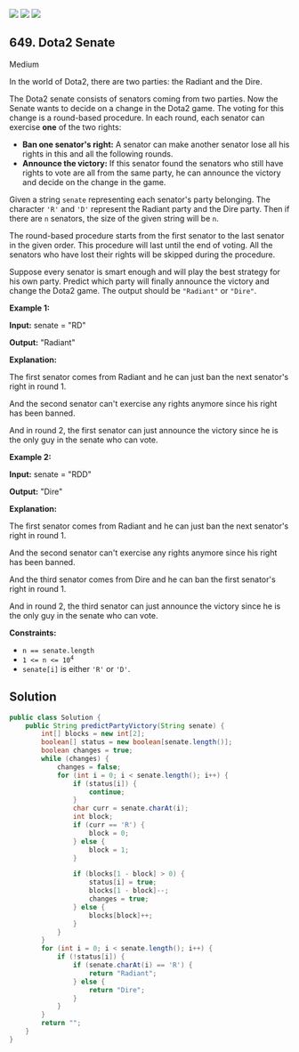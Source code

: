 [![](https://img.shields.io/github/stars/javadev/LeetCode-in-Java?label=Stars&style=flat-square)](https://github.com/javadev/LeetCode-in-Java)
[![](https://img.shields.io/github/forks/javadev/LeetCode-in-Java?label=Fork%20me%20on%20GitHub%20&style=flat-square)](https://github.com/javadev/LeetCode-in-Java/fork)
[![](https://img.shields.io/badge/-LeetCode%20in%20Kotlin-blue?style=flat-square)](https://github.com/javadev/LeetCode-in-Kotlin)

## 649\. Dota2 Senate

Medium

In the world of Dota2, there are two parties: the Radiant and the Dire.

The Dota2 senate consists of senators coming from two parties. Now the Senate wants to decide on a change in the Dota2 game. The voting for this change is a round-based procedure. In each round, each senator can exercise **one** of the two rights:

*   **Ban one senator's right:** A senator can make another senator lose all his rights in this and all the following rounds.
*   **Announce the victory:** If this senator found the senators who still have rights to vote are all from the same party, he can announce the victory and decide on the change in the game.

Given a string `senate` representing each senator's party belonging. The character `'R'` and `'D'` represent the Radiant party and the Dire party. Then if there are `n` senators, the size of the given string will be `n`.

The round-based procedure starts from the first senator to the last senator in the given order. This procedure will last until the end of voting. All the senators who have lost their rights will be skipped during the procedure.

Suppose every senator is smart enough and will play the best strategy for his own party. Predict which party will finally announce the victory and change the Dota2 game. The output should be `"Radiant"` or `"Dire"`.

**Example 1:**

**Input:** senate = "RD"

**Output:** "Radiant"

**Explanation:** 

The first senator comes from Radiant and he can just ban the next senator's right in round 1. 

And the second senator can't exercise any rights anymore since his right has been banned. 

And in round 2, the first senator can just announce the victory since he is the only guy in the senate who can vote.

**Example 2:**

**Input:** senate = "RDD"

**Output:** "Dire"

**Explanation:** 

The first senator comes from Radiant and he can just ban the next senator's right in round 1. 

And the second senator can't exercise any rights anymore since his right has been banned. 

And the third senator comes from Dire and he can ban the first senator's right in round 1. 

And in round 2, the third senator can just announce the victory since he is the only guy in the senate who can vote.

**Constraints:**

*   `n == senate.length`
*   <code>1 <= n <= 10<sup>4</sup></code>
*   `senate[i]` is either `'R'` or `'D'`.

## Solution

```java
public class Solution {
    public String predictPartyVictory(String senate) {
        int[] blocks = new int[2];
        boolean[] status = new boolean[senate.length()];
        boolean changes = true;
        while (changes) {
            changes = false;
            for (int i = 0; i < senate.length(); i++) {
                if (status[i]) {
                    continue;
                }
                char curr = senate.charAt(i);
                int block;
                if (curr == 'R') {
                    block = 0;
                } else {
                    block = 1;
                }

                if (blocks[1 - block] > 0) {
                    status[i] = true;
                    blocks[1 - block]--;
                    changes = true;
                } else {
                    blocks[block]++;
                }
            }
        }
        for (int i = 0; i < senate.length(); i++) {
            if (!status[i]) {
                if (senate.charAt(i) == 'R') {
                    return "Radiant";
                } else {
                    return "Dire";
                }
            }
        }
        return "";
    }
}
```